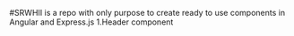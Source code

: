 #SRWHII is a repo with only purpose to create ready to use components in Angular and Express.js
1.Header component
